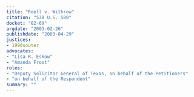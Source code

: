 ```yaml
---
title: "Roell v. Withrow"
citation: "538 U.S. 580"
docket: "02-69"
argdate: "2003-02-26"
publishdate: "2003-04-29"
justices:
- 1990souter
advocates:
- "Lisa R. Eskow"
- "Amanda Frost"
roles:
- "Deputy Solicitor General of Texas, on behalf of the Petitioners"
- "on behalf of the Respondent"
summary: ""
---
```


